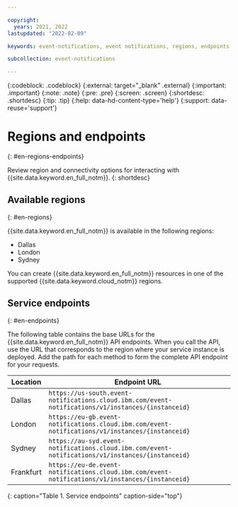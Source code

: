 ```yaml
---

copyright:
  years: 2021, 2022
lastupdated: "2022-02-09"

keywords: event-notifications, event notifications, regions, endpoints

subcollection: event-notifications

---
```


{:codeblock: .codeblock}
{:external: target="_blank" .external}
{:important: .important}
{:note: .note}
{:pre: .pre}
{:screen: .screen}
{:shortdesc: .shortdesc}
{:tip: .tip}
{:help: data-hd-content-type='help'}
{:support: data-reuse='support'}

# Regions and endpoints
{: #en-regions-endpoints}

Review region and connectivity options for interacting with {{site.data.keyword.en_full_notm}}.
{: shortdesc}

## Available regions
{: #en-regions}

{{site.data.keyword.en_full_notm}} is available in the following regions:

- Dallas
- London
- Sydney

You can create {{site.data.keyword.en_full_notm}} resources in one of the supported {{site.data.keyword.cloud_notm}} regions.

## Service endpoints
{: #en-endpoints}

The following table contains the base URLs for the {{site.data.keyword.en_full_notm}} API endpoints. When you call the API, use the URL that corresponds to the region where your service instance is deployed. Add the path for each method to form the complete API endpoint for your requests.

|Location     |Endpoint URL      |
|-------------|------------------|
|Dallas |`https://us-south.event-notifications.cloud.ibm.com/event-notifications/v1/instances/{instanceid}` |
|London |`https://eu-gb.event-notifications.cloud.ibm.com/event-notifications/v1/instances/{instanceid}` |
|Sydney |`https://au-syd.event-notifications.cloud.ibm.com/event-notifications/v1/instances/{instanceid}` |
|Frankfurt |`https://eu-de.event-notifications.cloud.ibm.com/event-notifications/v1/instances/{instanceid}` |
{: caption="Table 1. Service endpoints" caption-side="top"}
